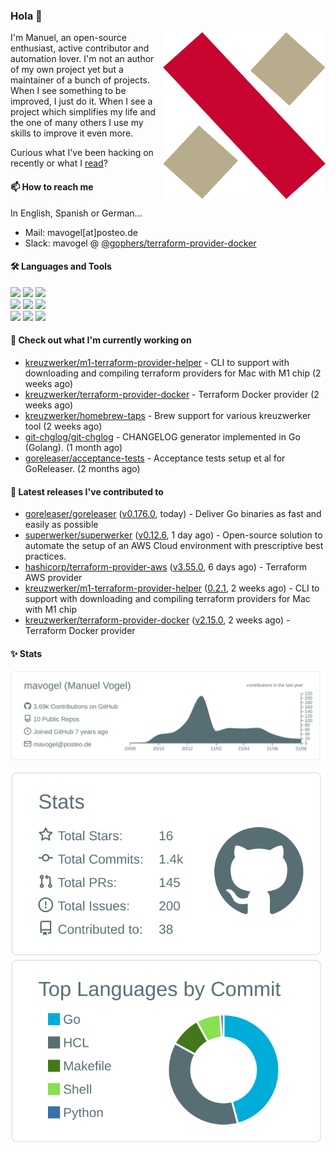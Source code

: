 ### Hola 👋

<img align="right" src="https://raw.githubusercontent.com/kreuzwerkerbot/kreuzwerkerbot/master/assets/xw.png" width="260">

I'm Manuel, an open-source enthusiast, active contributor and automation lover. I'm not an author of my own project 
yet but a maintainer of a bunch of projects. When I see something to be improved, I just do it. When I see a project
which simplifies my life and the one of many others I use my skills to improve it even more.

Curious what I've been hacking on recently or what I [read](https://www.goodreads.com/user/show/128554892-manuel-vogel)?

#### 📫 How to reach me
In English, Spanish or German...

- Mail: mavogel[at]posteo.de
- Slack: mavogel @ [@gophers/terraform-provider-docker](https://gophers.slack.com/archives/C01G9TN5V36)

#### 🛠 Languages and Tools
<p>

  <code><img width="10%" src="https://www.vectorlogo.zone/logos/golang/golang-horizontal.svg"></code>
  <code><img width="10%" src="https://www.vectorlogo.zone/logos/typescriptlang/typescriptlang-official.svg"></code>
  <code><img width="10%" src="https://www.vectorlogo.zone/logos/nodejs/nodejs-horizontal.svg"></code>
  <br />
  <code><img width="10%" src="https://www.vectorlogo.zone/logos/amazon_aws/amazon_aws-ar21.svg"></code>
  <code><img width="10%" src="https://www.vectorlogo.zone/logos/terraformio/terraformio-ar21.svg"></code>
  <code><img width="10%" src="https://www.vectorlogo.zone/logos/gnu_bash/gnu_bash-ar21.svg"></code>
  <br />
  <code><img width="10%" src="https://www.vectorlogo.zone/logos/kubernetes/kubernetes-ar21.svg"></code>
  <code><img width="10%" src="https://www.vectorlogo.zone/logos/docker/docker-ar21.svg"></code>
  <code><img width="10%" src="https://www.vectorlogo.zone/logos/containerdio/containerdio-ar21.svg"></code>
  <br />
 
</p>

#### 👷 Check out what I'm currently working on

- [kreuzwerker/m1-terraform-provider-helper](https://github.com/kreuzwerker/m1-terraform-provider-helper) - CLI to support with downloading and compiling terraform providers for Mac with M1 chip (2 weeks ago)
- [kreuzwerker/terraform-provider-docker](https://github.com/kreuzwerker/terraform-provider-docker) - Terraform Docker provider (2 weeks ago)
- [kreuzwerker/homebrew-taps](https://github.com/kreuzwerker/homebrew-taps) - Brew support for various kreuzwerker tool (2 weeks ago)
- [git-chglog/git-chglog](https://github.com/git-chglog/git-chglog) - CHANGELOG generator implemented in Go (Golang). (1 month ago)
- [goreleaser/acceptance-tests](https://github.com/goreleaser/acceptance-tests) - Acceptance tests setup et al for GoReleaser. (2 months ago)

#### 🔭 Latest releases I've contributed to

- [goreleaser/goreleaser](https://github.com/goreleaser/goreleaser) ([v0.176.0](https://github.com/goreleaser/goreleaser/releases/tag/v0.176.0), today) - Deliver Go binaries as fast and easily as possible
- [superwerker/superwerker](https://github.com/superwerker/superwerker) ([v0.12.6](https://github.com/superwerker/superwerker/releases/tag/v0.12.6), 1 day ago) - Open-source solution to automate the setup of an AWS Cloud environment with prescriptive best practices. 
- [hashicorp/terraform-provider-aws](https://github.com/hashicorp/terraform-provider-aws) ([v3.55.0](https://github.com/hashicorp/terraform-provider-aws/releases/tag/v3.55.0), 6 days ago) - Terraform AWS provider
- [kreuzwerker/m1-terraform-provider-helper](https://github.com/kreuzwerker/m1-terraform-provider-helper) ([0.2.1](https://github.com/kreuzwerker/m1-terraform-provider-helper/releases/tag/0.2.1), 2 weeks ago) - CLI to support with downloading and compiling terraform providers for Mac with M1 chip
- [kreuzwerker/terraform-provider-docker](https://github.com/kreuzwerker/terraform-provider-docker) ([v2.15.0](https://github.com/kreuzwerker/terraform-provider-docker/releases/tag/v2.15.0), 2 weeks ago) - Terraform Docker provider
#### ✨ Stats

[![](https://raw.githubusercontent.com/mavogel/mavogel/master/profile-summary-card-output/default/0-profile-details.svg)](https://github.com/vn7n24fzkq/github-profile-summary-cards)

[![](https://raw.githubusercontent.com/mavogel/mavogel/master/profile-summary-card-output/default/3-stats.svg)](https://github.com/vn7n24fzkq/github-profile-summary-cards)
[![](https://raw.githubusercontent.com/mavogel/mavogel/master/profile-summary-card-output/default/2-most-commit-language.svg)](https://github.com/vn7n24fzkq/github-profile-summary-cards)

